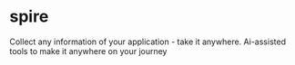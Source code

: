 # spire
Collect any information of your application - take it anywhere. Ai-assisted tools to make it anywhere on your journey 
